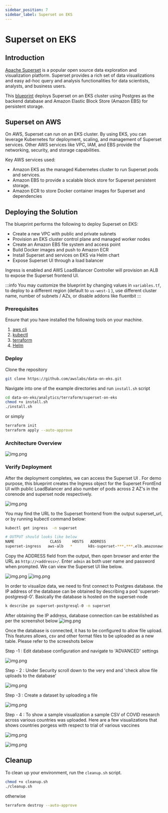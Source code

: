 ```yaml
---
sidebar_position: 7
sidebar_label: Superset on EKS
---
```

# Superset on EKS

## Introduction
[Apache Superset](https://superset.apache.org/) is a popular open source data exploration and visualization platform. Superset provides a rich set of data visualizations and easy ad-hoc query and analysis functionalities for data scientists, analysts, and business users.

This [blueprint](https://github.com/awslabs/data-on-eks/tree/main/analytics/terraform/superset-on-eks) deploys Superset on an EKS cluster using Postgres as the backend database and Amazon Elastic Block Store (Amazon EBS) for persistent storage.

## Superset on AWS

On AWS, Superset can run on an EKS cluster. By using EKS, you can leverage Kubernetes for deployment, scaling, and management of Superset services. Other AWS services like VPC, IAM, and EBS provide the networking, security, and storage capabilities.

Key AWS services used:

- Amazon EKS as the managed Kubernetes cluster to run Superset pods and services.
- Amazon EBS to provide a scalable block store for Superset persistent storage.
- Amazon ECR to store Docker container images for Superset and dependencies

## Deploying the Solution

The blueprint performs the following to deploy Superset on EKS:

- Create a new VPC with public and private subnets
- Provision an EKS cluster control plane and managed worker nodes
- Create an Amazon EBS file system and access point
- Build Docker images and push to Amazon ECR
- Install Superset and services on EKS via Helm chart
- Expose Superset UI through a load balancer

 Ingress is enabled and AWS LoadBalancer Controller will provision an ALB to expose the Superset frontend UI.

:::info
You may customize the blueprint by changing values in `variables.tf`, to deploy to a different region (default to `us-west-1` ), use different cluster name, number of subnets / AZs, or disable addons like fluentbit
:::


### Prerequisites

Ensure that you have installed the following tools on your machine.

1. [aws cli](https://docs.aws.amazon.com/cli/latest/userguide/install-cliv2.html)
2. [kubectl](https://Kubernetes.io/docs/tasks/tools/)
3. [terraform](https://learn.hashicorp.com/tutorials/terraform/install-cli)
4. [Helm](https://helm.sh)

### Deploy

Clone the repository

```bash
git clone https://github.com/awslabs/data-on-eks.git
```

Navigate into one of the example directories and run `install.sh` script

```bash
cd data-on-eks/analytics/terraform/superset-on-eks
chmod +x install.sh
./install.sh
```
or simply
```bash
terraform init
terraform apply --auto-approve
```

### Architecture Overview

![img.png](img/apache-superset-eks.png)

### Verify Deployment

After the deployment completes, we can access the Superset UI .  For demo purpose, this blueprint creates the Ingress object for the Superset FrontEnd UI with public LoadBalancer and also number of pods across 2 AZ's in the corenode and superset node respectively.

![img.png](img/superset-pods.png)

You may find the URL to the Superset frontend from the output superset_url, or by running kubectl command below:

```sh
kubectl get ingress  -n superset

# OUTPUT should looks like below
NAME                CLASS     HOSTS   ADDRESS                                                                   PORTS   AGE
superset-ingress   aws-alb   *       k8s-superset-***.***.elb.amazonaws.com                                     80      125m
```



Copy the ADDRESS field from the output, then open browser and enter the URL as `http://<address>/`. Enter `admin` as both user name and password when prompted.  We can view the Superset UI like below.

![img.png](img/superset1.png)
![img.png](img/superset2.png)

In order to visualize  data, we need to first connect to  Postgres database. the IP address of the database can be obtained by describing a pod 'superset-postgresql-0'. Basically the database is hosted on the superset-node


```sh
k describe po superset-postgresql-0 -n superset

```


After obtaining the IP address, database connection can be established as per the screenshot below
![img.png](img/superset-connect-database.png)

Once the database is connected, it has to be configured to allow file upload. This features allows, csv and other format files to be uploaded as a new table. Please refer to the screeshots below

Step -1 : Edit database configuration and navigate to 'ADVANCED' settings

![img.png](img/superset-edit-database.png)

Step - 2 : Under Security scroll down to the very end and 'check allow file uploads to the database'

![img.png](img/superset-enable-fileupload.png)

Step -3 : Create a dataset by uploading a file

![img.png](img/superset-create-dataset.png)

Step - 4 : To show a sample visualization a sample CSV of COVID research across various countries was uploaded. Here are a few visualizations that shows countries porgess with respect to trial of various vaccines

![img.png](img/superset-sample-graph.png)


![img.png](img/superset-view-by-country.png)
## Cleanup

To clean up your environment, run the `cleanup.sh` script.

```bash
chmod +x cleanup.sh
./cleanup.sh
```
otherwise
```bash
terraform destroy --auto-approve
```
